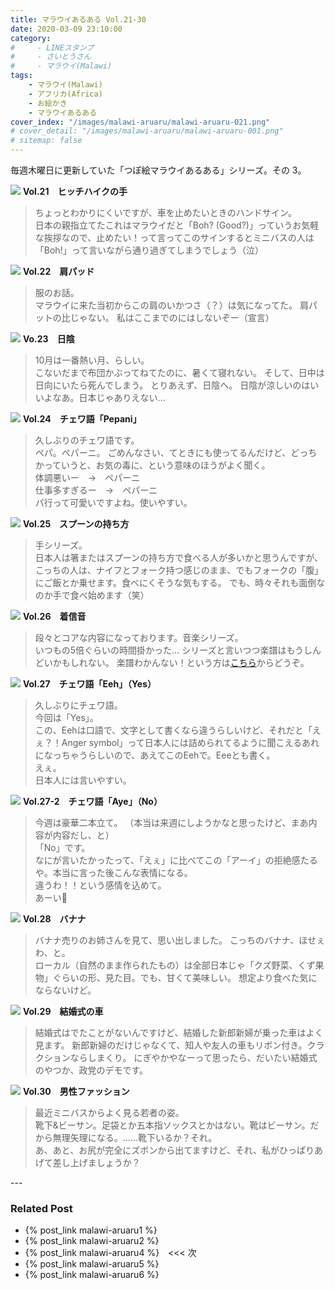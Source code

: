 ```yaml
---
title: マラウイあるある Vol.21-30
date: 2020-03-09 23:10:00
category:
#     - LINEスタンプ
#     - さいとうさん
#     - マラウイ(Malawi)
tags:
    - マラウイ(Malawi)
    - アフリカ(Africa)
    - お絵かき
    - マラウイあるある
cover_index: "/images/malawi-aruaru/malawi-aruaru-021.png"
# cover_detail: "/images/malawi-aruaru/malawi-aruaru-001.png"
# sitemap: false
---
```


毎週木曜日に更新していた「つぽ絵マラウイあるある」シリーズ。その 3。

<div class="tiles">
    <article><span class="post-image"><img src="/images/malawi-aruaru/malawi-aruaru-021.png"></span>
    <strong>Vol.21　ヒッチハイクの手</strong>
    <blockquote>
    ちょっとわかりにくいですが、車を止めたいときのハンドサイン。<br/>
    日本の親指立てたこれはマラウイだと「Boh? (Good?)」っていうお気軽な挨拶なので、止めたい！って言ってこのサインするとミニバスの人は「Boh!」って言いながら通り過ぎてしまうでしょう（泣）
    </blockquote></article>
    <article><span class="post-image"><img src="/images/malawi-aruaru/malawi-aruaru-022.png"></span>
    <strong>Vol.22　肩パッド</strong>
    <blockquote>
    服のお話。<br/>
    マラウイに来た当初からこの肩のいかつさ（？）は気になってた。
    肩パットの比じゃない。
    私はここまでのにはしないぞー（宣言）
    </blockquote></article>
    <article><span class="post-image"><img src="/images/malawi-aruaru/malawi-aruaru-023.png"></span>
    <strong>Vo.23　日陰</strong>
    <blockquote>
    10月は一番熱い月、らしい。<br/>
    こないだまで布団かぶってねてたのに、暑くて寝れない。
    そして、日中は日向にいたら死んでしまう。
    とりあえず、日陰へ。
    日陰が涼しいのはいいよなあ。日本じゃありえない…
    </blockquote></article>
    <article><span class="post-image"><img src="/images/malawi-aruaru/malawi-aruaru-024.png"></span>
    <strong>Vol.24　チェワ語「Pepani」</strong>
    <blockquote>
    久しぶりのチェワ語です。<br/>
    ペパ。ペパーニ。
    ごめんなさい、てときにも使ってるんだけど、どっちかっていうと、お気の毒に、という意味のほうがよく聞く。<br/>
    体調悪いー　→　ペパーニ<br/>
    仕事多すぎるー　→　ペパーニ<br/>
    パ行って可愛いですよね。使いやすい。
    </blockquote></article>
    <article><span class="post-image"><img src="/images/malawi-aruaru/malawi-aruaru-025.png"></span>
    <strong>Vol.25　スプーンの持ち方</strong>
    <blockquote>
    手シリーズ。<br/>
    日本人は箸またはスプーンの持ち方で食べる人が多いかと思うんですが、こっちの人は、ナイフとフォーク持つ感じのまま、でもフォークの「腹」にご飯とか乗せます。食べにくそうな気もする。
    でも、時々それも面倒なのか手で食べ始めます（笑）
    </blockquote></article>
    <article><span class="post-image"><img src="/images/malawi-aruaru/malawi-aruaru-026.png"></span>
    <strong>Vol.26　着信音</strong>
    <blockquote>
    段々とコアな内容になっております。音楽シリーズ。<br/>
    いつもの5倍ぐらいの時間掛かった…
    シリーズと言いつつ楽譜はもうしんどいかもしれない。
    楽譜わかんない！という方は<a href="https://musiclab.chromeexperiments.com/Song-Maker/song/5973662383472640">こちら</a>からどうぞ。
    </blockquote></article>
    <article><span class="post-image"><img src="/images/malawi-aruaru/malawi-aruaru-027.png"></span>
    <strong>Vol.27　チェワ語「Eeh」（Yes）</strong>
    <blockquote>
    久しぶりにチェワ語。<br/>
    今回は「Yes」。<br/>
    この、Eehは口語で、文字として書くなら違うらしいけど、それだと「えぇ？！Anger symbol」って日本人には詰められてるように聞こえるあれになっちゃうらしいので、あえてこのEehで。Eeeとも書く。<br/>
    えぇ。<br/>
    日本人には言いやすい。
    </blockquote></article>
    <article><span class="post-image"><img src="/images/malawi-aruaru/malawi-aruaru-027-2.png"></span>
    <strong>Vol.27-2　チェワ語「Aye」（No）</strong>
    <blockquote>
    今週は豪華二本立て。
    （本当は来週にしようかなと思ったけど、まあ内容が内容だし、と）<br/>
    「No」です。<br/>
    なにが言いたかったって、「えぇ」に比べてこの「アーイ」の拒絶感たるや。本当に言った後こんな表情になる。<br/>
    違うわ！！という感情を込めて。<br/>
    あーい😬
    </blockquote></article>
    <article><span class="post-image"><img src="/images/malawi-aruaru/malawi-aruaru-028.png"></span>
    <strong>Vol.28　バナナ</strong>
    <blockquote>
    バナナ売りのお姉さんを見て、思い出しました。
    こっちのバナナ、ほせぇわ、と。<br/>
    ローカル（自然のまま作られたもの）は全部日本じゃ「クズ野菜、くず果物」ぐらいの形、見た目。でも、甘くて美味しい。
    想定より食べた気にならないけど。
    </blockquote></article>
    <article><span class="post-image"><img src="/images/malawi-aruaru/malawi-aruaru-029.png"></span>
    <strong>Vol.29　結婚式の車</strong>
    <blockquote>
    結婚式はでたことがないんですけど、結婚した新郎新婦が乗った車はよく見ます。
    新郎新婦のだけじゃなくて、知人や友人の車もリボン付き。クラクションならしまくり。
    にぎやかやなーって思ったら、だいたい結婚式のやつか、政党のデモです。
    </blockquote></article>
    <article><span class="post-image"><img src="/images/malawi-aruaru/malawi-aruaru-030.png"></span>
    <strong>Vol.30　男性ファッション</strong>
    <blockquote>
    最近ミニバスからよく見る若者の姿。<br/>
    靴下&ビーサン。足袋とか五本指ソックスとかはない。靴はビーサン。だから無理矢理になる。……靴下いるか？それ。<br/>
    あ、あと、お尻が完全にズボンから出てますけど、それ、私がひっぱりあげて差し上げましょうか？
    </blockquote></article>
</div>
---

### Related Post
- {% post_link malawi-aruaru1 %}
- {% post_link malawi-aruaru2 %}
- {% post_link malawi-aruaru4 %}　&lt;&lt;&lt; 次
- {% post_link malawi-aruaru5 %}
- {% post_link malawi-aruaru6 %}